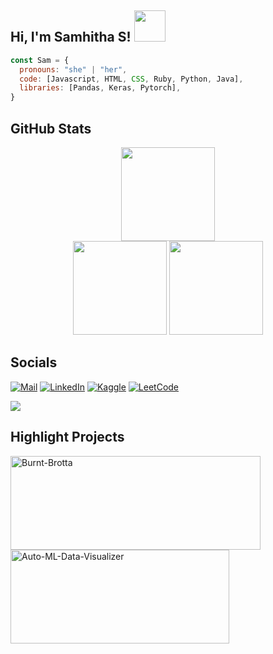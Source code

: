 <h2> Hi, I'm Samhitha S! <img src="https://media.giphy.com/media/mGcNjsfWAjY5AEZNw6/giphy.gif" width="50"></h2>

```javascript
const Sam = {
  pronouns: "she" | "her",
  code: [Javascript, HTML, CSS, Ruby, Python, Java],
  libraries: [Pandas, Keras, Pytorch],
}
```
## GitHub Stats 
<div align="center">
  <img src="https://github-readme-streak-stats.herokuapp.com/?user=samhitha-07&" height="150">
</div>
<div align="center">
  <img src="https://github-readme-stats.vercel.app/api?username=samhitha-07&show_icons=true&locale=en" height="150">
  <img src="https://github-readme-stats.vercel.app/api/top-langs?username=samhitha-07&show_icons=true&locale=en&layout=compact" height="150">
</div>

## Socials 
[![Mail](https://img.shields.io/badge/Gmail-D14836?style=for-the-badge&logo=gmail&logoColor=white)](mailto:samhithas474@gmail.com)
[![LinkedIn](https://img.shields.io/badge/LinkedIn-0077B5?style=for-the-badge&logo=linkedin&logoColor=white)](www.linkedin.com/in/samhitha-s07) 
[![Kaggle](https://img.shields.io/badge/Kaggle-035a7d?style=for-the-badge&logo=kaggle&logoColor=white)](https://kaggle.com/samhithas04)
[![LeetCode](https://img.shields.io/badge/LeetCode-000000?style=for-the-badge&logo=LeetCode&logoColor=#d16c06)](https://www.leetcode.com/samhithas04)

[![](https://visitcount.itsvg.in/api?id=samhitha-07&icon=0&color=0)](https://visitcount.itsvg.in)

## Highlight Projects

<a href="https://github.com/samhitha-07/Burnt-Brotta">
  <img align="center" src="https://github-readme-stats.vercel.app/api/pin/?username=samhitha-07&repo=Burnt-Brotta&show_icons=true&line_height=27&title_color=6aa6f8&text_color=8a919a&icon_color=6aa6f8&bg_color=22272e" alt="Burnt-Brotta" height="150" width = "400">
</a>

<a href="https://github.com/samhitha-07/Auto-ML-Data-Visualizer">
  <img align="center" src="https://github-readme-stats.vercel.app/api/pin/?username=samhitha-07&repo=Auto-ML-Data-Visualizer&show_icons=true&line_height=27&title_color=6aa6f8&text_color=8a919a&icon_color=6aa6f8&bg_color=22272e" alt="Auto-ML-Data-Visualizer" height="150" width="350">
</a>
